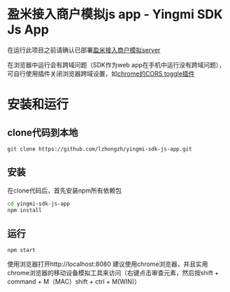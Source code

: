 盈米接入商户模拟js app - Yingmi SDK Js App
=====================

在运行此项目之前请确认已部署[盈米接入商户模拟server](https://github.com/yingmi/openapi-sdk-broker-server)

在浏览器中运行会有跨域问题（SDK作为web app在手机中运行没有跨域问题），可自行使用插件关闭浏览器跨域设置，如[chrome的CORS toggle插件](https://chrome.google.com/webstore/detail/cors-toggle/omcncfnpmcabckcddookmnajignpffnh?hl=en-US)

# 安装和运行

## clone代码到本地

```
git clone https://github.com/lzhongzh/yingmi-sdk-js-app.git
```

## 安装
在clone代码后，首先安装npm所有依赖包

```bash
cd yingmi-sdk-js-app
npm install
```

## 运行

```
npm start
```

使用浏览器打开http://localhost:8080
建议使用chrome浏览器，并且实用chrome浏览器的移动设备模拟工具来访问（右键点击审查元素，然后按shift + command + M（MAC）shift + ctrl + M(WIN)）


